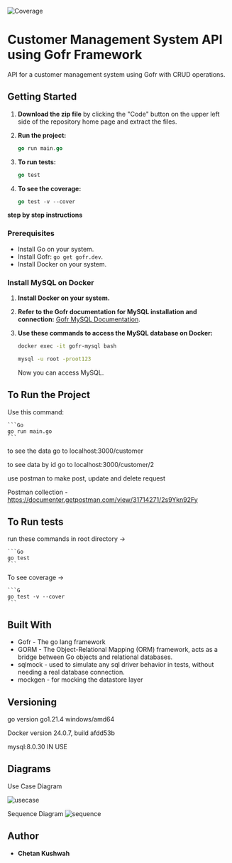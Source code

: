 ![Coverage](https://img.shields.io/badge/Coverage-100%25-brightgreen)

# Customer Management System API using Gofr Framework

API for a customer management system using Gofr with CRUD operations.

## Getting Started

1. **Download the zip file** by clicking the "Code" button on the upper left side of the repository home page and extract the files.

2. **Run the project:**

    ```Go
    go run main.go
    ```

3. **To run tests:**

    ```Go
    go test
    ```

4. **To see the coverage:**

    ```Go
    go test -v --cover
    ```

**step by step instructions**

### Prerequisites

- Install Go on your system.
- Install Gofr: `go get gofr.dev`.
- Install Docker on your system.

### Install MySQL on Docker

1. **Install Docker on your system.**
2. **Refer to the Gofr documentation for MySQL installation and connection:** [Gofr MySQL Documentation](https://gofr.dev/docs/v1/quick-start/connecting-mysql).

3. **Use these commands to access the MySQL database on Docker:**

    ```bash
    docker exec -it gofr-mysql bash
    ```

    ```bash
    mysql -u root -proot123
    ```

    Now you can access MySQL.

## To Run the Project

Use this command:

    ```Go
    go run main.go
    ```


to see the data go to localhost:3000/customer

to see data by id go to localhost:3000/customer/2

use postman to make post, update and delete request 

Postman collection - https://documenter.getpostman.com/view/31714271/2s9Ykn92Fy


## To Run tests

 run these commands in root directory ->
 
    ```Go
    go test
    ```
 To see coverage -> 
 
    ```G
    go test -v --cover
    ```

## Built With

* Gofr - The go lang framework
* GORM - The Object-Relational Mapping (ORM) framework, acts as a bridge between Go objects and relational databases.
* sqlmock - used to simulate any sql driver behavior in tests, without needing a real database connection. 
* mockgen - for mocking the datastore layer


## Versioning

go version go1.21.4 windows/amd64

Docker version 24.0.7, build afdd53b

mysql:8.0.30 IN USE

## Diagrams

Use Case Diagram

![usecase](https://github.com/chetankush/customer-management-system/assets/78559285/55686791-5ca6-416b-9b86-faaeca89622f)


Sequence Diagram
![sequence](https://github.com/chetankush/customer-management-system/assets/78559285/084a0d05-523a-4b05-96fd-b7b30563a12b)


## Author

* **Chetan Kushwah** 



